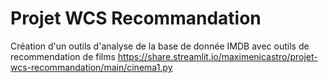 # Projet WCS Recommandation
 
Création d'un outils d'analyse de la base de donnée IMDB avec outils de recommendation de films
https://share.streamlit.io/maximenicastro/projet-wcs-recommandation/main/cinema1.py
